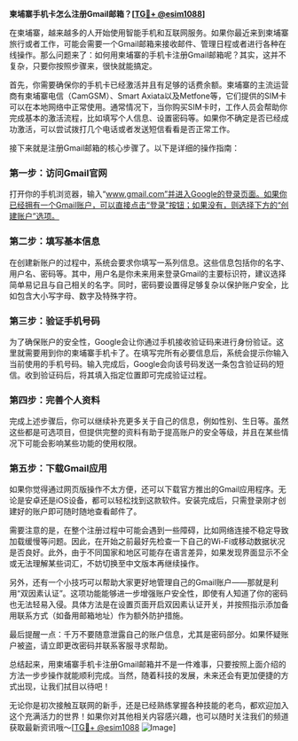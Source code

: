 **柬埔寨手机卡怎么注册Gmail邮箱？[[TG💪+ @esim1088](https://t.me/s/esim1088)]**

在柬埔寨，越来越多的人开始使用智能手机和互联网服务。如果你最近来到柬埔寨旅行或者工作，可能会需要一个Gmail邮箱来接收邮件、管理日程或者进行各种在线操作。那么问题来了：如何用柬埔寨的手机卡注册Gmail邮箱呢？其实，这并不复杂，只要你按照步骤来，很快就能搞定。

首先，你需要确保你的手机卡已经激活并且有足够的话费余额。柬埔寨的主流运营商有柬埔寨电信（CamGSM）、Smart Axiata以及Metfone等，它们提供的SIM卡可以在本地网络中正常使用。通常情况下，当你购买SIM卡时，工作人员会帮助你完成基本的激活流程，比如填写个人信息、设置密码等。如果你不确定是否已经成功激活，可以尝试拨打几个电话或者发送短信看看是否正常工作。

接下来就是注册Gmail邮箱的核心步骤了。以下是详细的操作指南：

### 第一步：访问Gmail官网

打开你的手机浏览器，输入“www.gmail.com”并进入Google的登录页面。如果你已经拥有一个Gmail账户，可以直接点击“登录”按钮；如果没有，则选择下方的“创建账户”选项。

### 第二步：填写基本信息

在创建新账户的过程中，系统会要求你填写一系列信息。这些信息包括你的名字、用户名、密码等。其中，用户名是你未来用来登录Gmail的主要标识符，建议选择简单易记且与自己相关的名字。同时，密码要设置得足够复杂以保护账户安全，比如包含大小写字母、数字及特殊字符。

### 第三步：验证手机号码

为了确保账户的安全性，Google会让你通过手机接收验证码来进行身份验证。这里就需要用到你的柬埔寨手机卡了。在填写完所有必要信息后，系统会提示你输入当前使用的手机号码。输入完成后，Google会向该号码发送一条包含验证码的短信。收到验证码后，将其填入指定位置即可完成验证过程。

### 第四步：完善个人资料

完成上述步骤后，你可以继续补充更多关于自己的信息，例如性别、生日等。虽然这些都是可选项目，但提供完整的资料有助于提高账户的安全等级，并且在某些情况下可能会影响某些功能的使用权限。

### 第五步：下载Gmail应用

如果你觉得通过网页版操作不太方便，还可以下载官方推出的Gmail应用程序。无论是安卓还是iOS设备，都可以轻松找到这款软件。安装完成后，只需登录刚才创建好的账户即可随时随地查看邮件了。

需要注意的是，在整个注册过程中可能会遇到一些障碍，比如网络连接不稳定导致加载缓慢等问题。因此，在开始之前最好先检查一下自己的Wi-Fi或移动数据状况是否良好。此外，由于不同国家和地区可能存在语言差异，如果发现界面显示不全或无法理解某些词汇，不妨切换至中文版本再继续操作。

另外，还有一个小技巧可以帮助大家更好地管理自己的Gmail账户——那就是利用“双因素认证”。这项功能能够进一步增强账户安全性，即使有人知道了你的密码也无法轻易入侵。具体方法是在设置页面开启双因素认证开关，并按照指示添加备用联系方式（如备用邮箱地址）作为额外防护措施。

最后提醒一点：千万不要随意泄露自己的账户信息，尤其是密码部分。如果怀疑账户被盗，请立即更改密码并联系客服寻求帮助。

总结起来，用柬埔寨手机卡注册Gmail邮箱并不是一件难事，只要按照上面介绍的方法一步步操作就能顺利完成。当然，随着科技的发展，未来还会有更加便捷的方式出现，让我们拭目以待吧！

无论你是初次接触互联网的新手，还是已经熟练掌握各种技能的老鸟，都欢迎加入这个充满活力的世界！如果你对其他相关内容感兴趣，也可以随时关注我们的频道获取最新资讯哦～[[TG💪+ @esim1088](https://t.me/s/esim1088) ![Image](https://i.postimg.cc/4NQfJmqS/Snipaste-2025-05-13-00-14-12.png)]